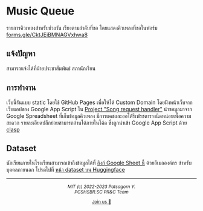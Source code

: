 # Music Queue

รายการคิวเพลงสำหรับช่วงวัน เรียงตามลำดับที่ขอ โดยแสดงคิวเพลงที่ขอในฟอร์ม [forms.gle/CktJEiBMNAGVxhwa8](https://forms.gle/CktJEiBMNAGVxhwa8)

## แจ้งปัญหา

สามารถแจ้งได้ที่ฝ่ายประชาสัมพันธ์ สภานักเรียน

## การทำงาน

เว็บนี้รันแบบ static โดยใช้ GitHub Pages เพื่อให้ได้ Custom Domain โดยฝังหน้าเว็บจากเว็บแอปของ Google App Script ใน [Project "Song request handler"](https://script.google.com/home/projects/17r1sIXSuRdb0WH6NtA8vHBYo0DohurFeYlO0nMA79ZLqtLxOXVmmNQvx) นำขอมูลมาจาก Google Spreadsheet ที่เก็บข้อมูลคิวเพลง มีการแคชและออโต้รีเฟรชตารางนิดหน่อยเพื่อความสะดวก รายละเอียดปลีกย่อยสามารถอ่านได้ภายในโค้ด ซึ่งถูกนำเข้า Google App Script ด้วย [clasp][]

## Dataset
นักเรียนภายในโรงเรียนสามารถเข้าถึงข้อมูลได้ที่ [ลิงก์ Google Sheet นี้](https://docs.google.com/spreadsheets/d/1OJlKqJglzFwLVtOslvCfHhkCtsV0LuxbuzwiYvlO0xA/edit?usp=sharing) ด้วยอีเมลองค์กร สำหรับบุคคลภายนอก โปรดไปที่ [หน้า dataset บน Huggingface](https://huggingface.co/datasets/Patsagorn/pcshsbr-music-request)

[clasp]: https://g.co/codelabs/clasp

---

<center><sup><i>MIT (c) 2022-2023 Patsagorn Y.<br>PCSHSBR.SC PR&C Team</i></sup></center>

<center><sub>

[Join us 🤟](https://github.com/PCSHSBR/.github/blob/main/join-us.md)</sub></center>
